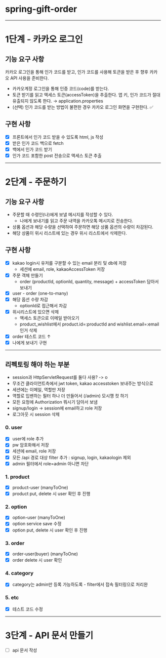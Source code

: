 # spring-gift-order
---

# 1단계 - 카카오 로그인

## 기능 요구 사항

카카오 로그인을 통해 인가 코드를 받고, 인가 코드를 사용해 토큰을 받은 후 향후 카카오 API 사용을 준비한다.

* 카카오계정 로그인을 통해 인증 코드(code)를 받는다.
* 토큰 받기를 읽고 액세스 토큰(accessToken)을 추출한다.
  앱 키, 인가 코드가 절대 유출되지 않도록 한다. &rarr; application.properties
* (선택) 인가 코드를 받는 방법이 불편한 경우 카카오 로그인 화면을 구현한다. ✅

## 구현 사항

- [x] 프론트에서 인가 코드 받을 수 있도록 html, js 작성
- [x] 받은 인가 코드 백으로 fetch
- [x] 백에서 인가 코드 받기
- [x] 인가 코드 포함한 post 전송으로 액세스 토큰 추출

---

# 2단계 - 주문하기

## 기능 요구 사항

* 주문할 때 수령인(나)에게 보낼 메시지를 작성할 수 있다.
    * 나에게 보내기를 읽고 주문 내역을 카카오톡 메시지로 전송한다.
* 상품 옵션과 해당 수량을 선택하여 주문하면 해당 상품 옵션의 수량이 차감된다.
* 해당 상품이 위시 리스트에 있는 경우 위시 리스트에서 삭제한다.

## 구현 사항

- [x] kakao login시 유저를 구분할 수 있는 email 분리 및 db에 저장
    - 세션에 email, role, kakaoAccessToken 저장
- [x] 주문 객체 만들기
    - order (productId, optionId, quantity, message) + accessToken 담아서 보내기
- [x] user - order (one-to-many)
- [x] 해당 옵션 수량 차감
    - optionId로 접근해서 차감
- [x] 위시리스트에 있으면 삭제
    - 액세스 토큰으로 이메일 받아오기
    - product_wishlist에서 product.id=:productId and wishlist.email=:email 인거 삭제
- [x] order 테스트 코드 &uarr;
- [x] 나에게 보내기 구현

---

## 리펙토링 해야 하는 부분

* session과 HttpServletRequest를 둘다 사용? -> o
* 무조건 클라이언트측에서 jwt token, kakao accesstoken 보내주는 방식으로
* 세션에는 이메일, 역할만 저장
* 역할로 입밴하는 필터 하나 더 만들어서 (/admin) 모시깽 컷 하기
* 모든 요청에 Authorization 뭐시기 담아서 보냄
* signup/login -> session에 email하고 role 저장
* 로그아웃 시 session 삭제

### 0. user

- [x] user에 role 추가
- [x] pw 암호화해서 저장
- [x] 세션에 email, role 저장
- [x] 모든 /api 경로 대상 filter 추가 : signup, login, kakaologin 제외
- [x] admin 필터에서 role=admin 아니면 차단

### 1. product

- [x] product-user (manyToOne)
- [x] product put, delete 시 user 확인 후 진행

### 2. option

- [x] option-user (manyToOne)
- [x] option service save 수정
- [x] option put, delete 시 user 확인 후 진행

### 3. order

- [x] order-user(buyer) (manyToOne)
- [x] order delete 시 user 확인

### 4. category

- [x] category는 admin만 등록 가능하도록 - filter에서 접속 필터링으로 처리완

### 5. etc

- [x] 테스트 코드 수정

---

# 3단계 - API 문서 만들기

- [ ] api 문서 작성